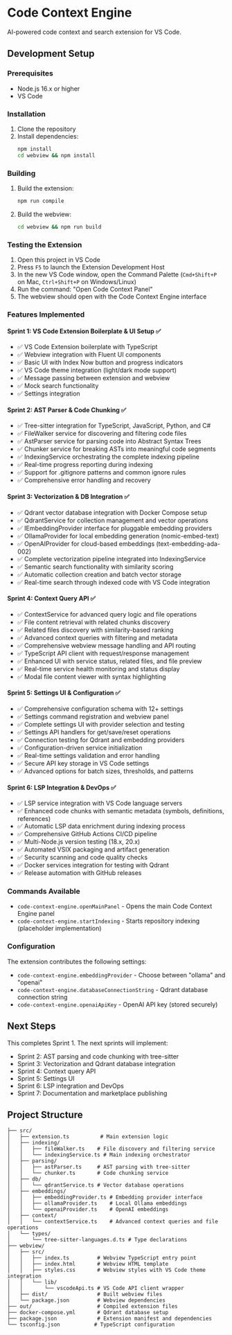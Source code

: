 # Code Context Engine

AI-powered code context and search extension for VS Code.

## Development Setup

### Prerequisites
- Node.js 16.x or higher
- VS Code

### Installation
1. Clone the repository
2. Install dependencies:
   ```bash
   npm install
   cd webview && npm install
   ```

### Building
1. Build the extension:
   ```bash
   npm run compile
   ```

2. Build the webview:
   ```bash
   cd webview && npm run build
   ```

### Testing the Extension

1. Open this project in VS Code
2. Press `F5` to launch the Extension Development Host
3. In the new VS Code window, open the Command Palette (`Cmd+Shift+P` on Mac, `Ctrl+Shift+P` on Windows/Linux)
4. Run the command: "Open Code Context Panel"
5. The webview should open with the Code Context Engine interface

### Features Implemented

#### Sprint 1: VS Code Extension Boilerplate & UI Setup ✅
- ✅ VS Code Extension boilerplate with TypeScript
- ✅ Webview integration with Fluent UI components
- ✅ Basic UI with Index Now button and progress indicators
- ✅ VS Code theme integration (light/dark mode support)
- ✅ Message passing between extension and webview
- ✅ Mock search functionality
- ✅ Settings integration

#### Sprint 2: AST Parser & Code Chunking ✅
- ✅ Tree-sitter integration for TypeScript, JavaScript, Python, and C#
- ✅ FileWalker service for discovering and filtering code files
- ✅ AstParser service for parsing code into Abstract Syntax Trees
- ✅ Chunker service for breaking ASTs into meaningful code segments
- ✅ IndexingService orchestrating the complete indexing pipeline
- ✅ Real-time progress reporting during indexing
- ✅ Support for .gitignore patterns and common ignore rules
- ✅ Comprehensive error handling and recovery

#### Sprint 3: Vectorization & DB Integration ✅
- ✅ Qdrant vector database integration with Docker Compose setup
- ✅ QdrantService for collection management and vector operations
- ✅ IEmbeddingProvider interface for pluggable embedding providers
- ✅ OllamaProvider for local embedding generation (nomic-embed-text)
- ✅ OpenAIProvider for cloud-based embeddings (text-embedding-ada-002)
- ✅ Complete vectorization pipeline integrated into IndexingService
- ✅ Semantic search functionality with similarity scoring
- ✅ Automatic collection creation and batch vector storage
- ✅ Real-time search through indexed code with VS Code integration

#### Sprint 4: Context Query API ✅
- ✅ ContextService for advanced query logic and file operations
- ✅ File content retrieval with related chunks discovery
- ✅ Related files discovery with similarity-based ranking
- ✅ Advanced context queries with filtering and metadata
- ✅ Comprehensive webview message handling and API routing
- ✅ TypeScript API client with request/response management
- ✅ Enhanced UI with service status, related files, and file preview
- ✅ Real-time service health monitoring and status display
- ✅ Modal file content viewer with syntax highlighting

#### Sprint 5: Settings UI & Configuration ✅
- ✅ Comprehensive configuration schema with 12+ settings
- ✅ Settings command registration and webview panel
- ✅ Complete settings UI with provider selection and testing
- ✅ Settings API handlers for get/save/reset operations
- ✅ Connection testing for Qdrant and embedding providers
- ✅ Configuration-driven service initialization
- ✅ Real-time settings validation and error handling
- ✅ Secure API key storage in VS Code settings
- ✅ Advanced options for batch sizes, thresholds, and patterns

#### Sprint 6: LSP Integration & DevOps ✅
- ✅ LSP service integration with VS Code language servers
- ✅ Enhanced code chunks with semantic metadata (symbols, definitions, references)
- ✅ Automatic LSP data enrichment during indexing process
- ✅ Comprehensive GitHub Actions CI/CD pipeline
- ✅ Multi-Node.js version testing (18.x, 20.x)
- ✅ Automated VSIX packaging and artifact generation
- ✅ Security scanning and code quality checks
- ✅ Docker services integration for testing with Qdrant
- ✅ Release automation with GitHub releases

### Commands Available

- `code-context-engine.openMainPanel` - Opens the main Code Context Engine panel
- `code-context-engine.startIndexing` - Starts repository indexing (placeholder implementation)

### Configuration

The extension contributes the following settings:

- `code-context-engine.embeddingProvider` - Choose between "ollama" and "openai"
- `code-context-engine.databaseConnectionString` - Qdrant database connection string
- `code-context-engine.openaiApiKey` - OpenAI API key (stored securely)

## Next Steps

This completes Sprint 1. The next sprints will implement:

- Sprint 2: AST parsing and code chunking with tree-sitter
- Sprint 3: Vectorization and Qdrant database integration
- Sprint 4: Context query API
- Sprint 5: Settings UI
- Sprint 6: LSP integration and DevOps
- Sprint 7: Documentation and marketplace publishing

## Project Structure

```
├── src/
│   ├── extension.ts          # Main extension logic
│   ├── indexing/
│   │   ├── fileWalker.ts    # File discovery and filtering service
│   │   └── indexingService.ts # Main indexing orchestrator
│   ├── parsing/
│   │   ├── astParser.ts     # AST parsing with tree-sitter
│   │   └── chunker.ts       # Code chunking service
│   ├── db/
│   │   └── qdrantService.ts # Vector database operations
│   ├── embeddings/
│   │   ├── embeddingProvider.ts # Embedding provider interface
│   │   ├── ollamaProvider.ts    # Local Ollama embeddings
│   │   └── openaiProvider.ts    # OpenAI embeddings
│   ├── context/
│   │   └── contextService.ts    # Advanced context queries and file operations
│   └── types/
│       └── tree-sitter-languages.d.ts # Type declarations
├── webview/
│   ├── src/
│   │   ├── index.ts         # Webview TypeScript entry point
│   │   ├── index.html       # Webview HTML template
│   │   ├── styles.css       # Webview styles with VS Code theme integration
│   │   └── lib/
│   │       └── vscodeApi.ts # VS Code API client wrapper
│   ├── dist/                # Built webview files
│   └── package.json         # Webview dependencies
├── out/                     # Compiled extension files
├── docker-compose.yml       # Qdrant database setup
├── package.json             # Extension manifest and dependencies
└── tsconfig.json           # TypeScript configuration
```
